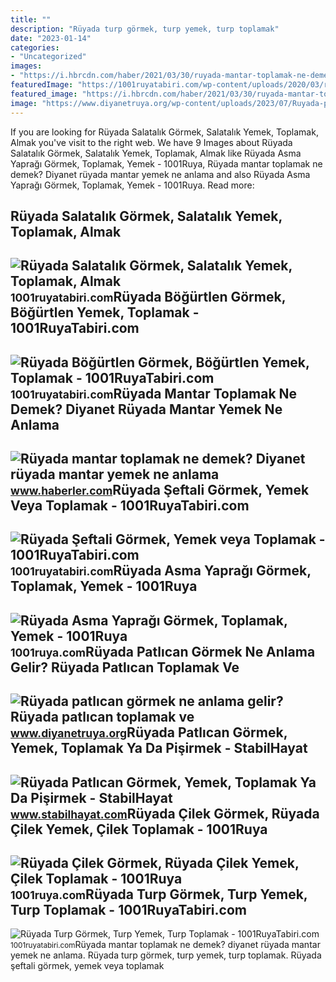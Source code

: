 ```yaml
---
title: ""
description: "Rüyada turp görmek, turp yemek, turp toplamak"
date: "2023-01-14"
categories:
- "Uncategorized"
images:
- "https://i.hbrcdn.com/haber/2021/03/30/ruyada-mantar-toplamak-ne-demek-diyanet-ruyada-14030005_2795_amp.jpg"
featuredImage: "https://1001ruyatabiri.com/wp-content/uploads/2020/03/ruyada-salatalik-gormek-ruyada-salatalik-yemek-salatalik-almak-satmak-ne-demek-diyanet.jpg"
featured_image: "https://i.hbrcdn.com/haber/2021/03/30/ruyada-mantar-toplamak-ne-demek-diyanet-ruyada-14030005_2795_amp.jpg"
image: "https://www.diyanetruya.org/wp-content/uploads/2023/07/Ruyada-patlican-gormek-ne-anlama-gelir-Ruyada-patlican-toplamak-ve-780x470.jpg"
---
```


If you are looking for Rüyada Salatalık Görmek, Salatalık Yemek, Toplamak, Almak you've visit to the right web. We have 9 Images about Rüyada Salatalık Görmek, Salatalık Yemek, Toplamak, Almak like Rüyada Asma Yaprağı Görmek, Toplamak, Yemek - 1001Ruya, Rüyada mantar toplamak ne demek? Diyanet rüyada mantar yemek ne anlama and also Rüyada Asma Yaprağı Görmek, Toplamak, Yemek - 1001Ruya. Read more:

Rüyada Salatalık Görmek, Salatalık Yemek, Toplamak, Almak
---------------------------------------------------------

 ![Rüyada Salatalık Görmek, Salatalık Yemek, Toplamak, Almak](https://1001ruyatabiri.com/wp-content/uploads/2020/03/ruyada-salatalik-gormek-ruyada-salatalik-yemek-salatalik-almak-satmak-ne-demek-diyanet.jpg) <small>1001ruyatabiri.com</small>Rüyada Böğürtlen Görmek, Böğürtlen Yemek, Toplamak - 1001RuyaTabiri.com
-----------------------------------------------------------------------

 ![Rüyada Böğürtlen Görmek, Böğürtlen Yemek, Toplamak - 1001RuyaTabiri.com](https://1001ruyatabiri.com/wp-content/uploads/2020/06/ruyada-bogurtlen-gormek-ruyada-bogurtlen-yemek-bogurtlen-toplamak-ne-demek-diyanet-1001yemektarifi.jpg) <small>1001ruyatabiri.com</small>Rüyada Mantar Toplamak Ne Demek? Diyanet Rüyada Mantar Yemek Ne Anlama
----------------------------------------------------------------------

 ![Rüyada mantar toplamak ne demek? Diyanet rüyada mantar yemek ne anlama](https://i.hbrcdn.com/haber/2021/03/30/ruyada-mantar-toplamak-ne-demek-diyanet-ruyada-14030005_2795_amp.jpg) <small>www.haberler.com</small>Rüyada Şeftali Görmek, Yemek Veya Toplamak - 1001RuyaTabiri.com
---------------------------------------------------------------

 ![Rüyada Şeftali Görmek, Yemek veya Toplamak - 1001RuyaTabiri.com](https://1001ruyatabiri.com/wp-content/uploads/2019/05/Ruyada-seftali-Gormek-Yemek-veya-Toplamak-diyanet-ruya-yorumu-dini-islami-seftali-agaci.jpg) <small>1001ruyatabiri.com</small>Rüyada Asma Yaprağı Görmek, Toplamak, Yemek - 1001Ruya
------------------------------------------------------

 ![Rüyada Asma Yaprağı Görmek, Toplamak, Yemek - 1001Ruya](https://1001ruya.com/wp-content/uploads/Ruyada-Asma-Yapragi-Gormek-asma-yapragi-toplamak-yemek-diyanet-1024x576.jpg) <small>1001ruya.com</small>Rüyada Patlıcan Görmek Ne Anlama Gelir? Rüyada Patlıcan Toplamak Ve
-------------------------------------------------------------------

 ![Rüyada patlıcan görmek ne anlama gelir? Rüyada patlıcan toplamak ve](https://www.diyanetruya.org/wp-content/uploads/2023/07/Ruyada-patlican-gormek-ne-anlama-gelir-Ruyada-patlican-toplamak-ve-780x470.jpg) <small>www.diyanetruya.org</small>Rüyada Patlıcan Görmek, Yemek, Toplamak Ya Da Pişirmek - StabilHayat
--------------------------------------------------------------------

 ![Rüyada Patlıcan Görmek, Yemek, Toplamak Ya Da Pişirmek - StabilHayat](https://www.stabilhayat.com/wp-content/uploads/2021/01/ruyada-patlican-gormek-yemek-pisirmek-kozlemek.png) <small>www.stabilhayat.com</small>Rüyada Çilek Görmek, Rüyada Çilek Yemek, Çilek Toplamak - 1001Ruya
------------------------------------------------------------------

 ![Rüyada Çilek Görmek, Rüyada Çilek Yemek, Çilek Toplamak - 1001Ruya](https://1001ruya.com/wp-content/uploads/Ruyada-cilek-Gormek-Ruyada-cilek-Yemek-cilek-Toplamak-ne-demek-diyanet-1024x576.jpg) <small>1001ruya.com</small>Rüyada Turp Görmek, Turp Yemek, Turp Toplamak - 1001RuyaTabiri.com
------------------------------------------------------------------

 ![Rüyada Turp Görmek, Turp Yemek, Turp Toplamak - 1001RuyaTabiri.com](https://1001ruyatabiri.com/wp-content/uploads/2020/04/Ruyada-Turp-Gormek-Turp-Yemek-Turp-Toplamak-ne-demek-diyanet-1001ruyatabiri-islami.jpg) <small>1001ruyatabiri.com</small>Rüyada mantar toplamak ne demek? diyanet rüyada mantar yemek ne anlama. Rüyada turp görmek, turp yemek, turp toplamak. Rüyada şeftali görmek, yemek veya toplamak
